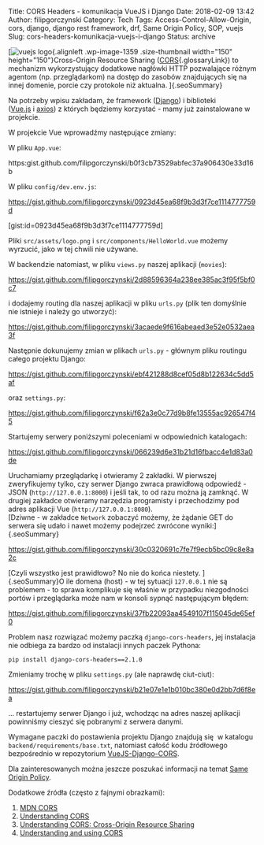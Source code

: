 Title: CORS Headers - komunikacja VueJS i Django
Date: 2018-02-09 13:42
Author: filipgorczynski
Category: Tech
Tags: Access-Control-Allow-Origin, cors, django, django rest framework, drf, Same Origin Policy, SOP, vuejs
Slug: cors-headers-komunikacja-vuejs-i-django
Status: archive

[![vuejs logo](https://filipgorczynski.files.wordpress.com/2017/11/vuejs_logo.png?w=150){.alignleft .wp-image-1359 .size-thumbnail width="150" height="150"}Cross-Origin Resource Sharing ([CORS](https://developer.mozilla.org/en-US/docs/Glossary/CORS "CORS: CORS (Cross-Origin Resource Sharing) is a system, consisting of transmitting HTTP headers, that determines whether to block or fulfill requests for restricted resources on a web page from another domain outside the domain from which the resource originated."){.glossaryLink}) to mechanizm wykorzystujący dodatkowe nagłówki HTTP pozwalające różnym agentom (np. przeglądarkom) na dostęp do zasobów znajdujących się na innej domenie, porcie czy protokole niż aktualna. ]{.seoSummary}

Na potrzeby wpisu zakładam, że framework ([Django](https://www.djangoproject.com/)) i biblioteki ([Vue.js](https://vuejs.org/) i [axios](https://github.com/axios/axios)) z których będziemy korzystać - mamy już zainstalowane w projekcie.

W projekcie Vue wprowadźmy następujące zmiany:

W pliku `App.vue`:

https:gist.github.com/filipgorczynski/b0f3cb73529abfec37a906430e33d16b

W pliku `config/dev.env.js`:

https://gist.github.com/filipgorczynski/0923d45ea68f9b3d3f7ce1114777759d

[gist:id=0923d45ea68f9b3d3f7ce1114777759d]

Pliki `src/assets/logo.png` i `src/components/HelloWorld.vue` możemy wyrzucić, jako w tej chwili nie używane.

W backendzie natomiast, w pliku `views.py` naszej aplikacji (`movies`):

https://gist.github.com/filipgorczynski/2d88596364a238ee385ac3f95f5bf0c7

i dodajemy routing dla naszej aplikacji w pliku `urls.py` (plik ten domyślnie nie istnieje i należy go utworzyć):

https://gist.github.com/filipgorczynski/3acaede9f616abeaed3e52e0532aea3f

Następnie dokunujemy zmian w plikach `urls.py` - głównym pliku routingu całego projektu Django:

https://gist.github.com/filipgorczynski/ebf421288d8cef05d8b122634c5dd5af

oraz `settings.py`:

https://gist.github.com/filipgorczynski/f62a3e0c77d9b8fe13555ac926547f45

Startujemy serwery poniższymi poleceniami w odpowiednich katalogach:

https://gist.github.com/filipgorczynski/066239d6e31b21d16fbacc4e1d83a0de

Uruchamiamy przeglądarkę i otwieramy 2 zakładki. W pierwszej zweryfikujemy tylko, czy serwer Django zwraca prawidłową odpowiedź - JSON (`http://127.0.0.1:8000`) i jeśli tak, to od razu można ją zamknąć. W drugiej zakładce otwieramy narzędzia programisty i przechodzimy pod adres aplikacji Vue (`http://127.0.0.1:8080`).  
[Dziwne - w zakładce `Network` zobaczyć możemy, że żądanie GET do serwera się udało i nawet możemy podejrzeć zwrócone wyniki:]{.seoSummary}

https://gist.github.com/filipgorczynski/30c0320691c7fe7f9ecb5bc09c8e8a2c

[Czyli wszystko jest prawidłowo? No nie do końca niestety. ]{.seoSummary}O ile domena (host) - w tej sytuacji `127.0.0.1` nie są problemem - to sprawa komplikuje się właśnie w przypadku niezgodności portów i przeglądarka może nam w konsoli sypnąć następującym błędem:

https://gist.github.com/filipgorczynski/37fb22093aa4549107f115045de65ef0

Problem nasz rozwiązać możemy paczką `django-cors-headers`, jej instalacja nie odbiega za bardzo od instalacji innych paczek Pythona:

`pip install django-cors-headers==2.1.0`

Zmieniamy trochę w pliku `settings.py` (ale naprawdę ciut-ciut):

https://gist.github.com/filipgorczynski/b21e07e1e1b010bc380e0d2bb7d6f8ea

... restartujemy serwer Django i już, wchodząc na adres naszej aplikacji powinniśmy cieszyć się pobranymi z serwera danymi.

Wymagane paczki do postawienia projektu Django znajdują się  w katalogu `backend/requirements/base.txt`, natomiast całość kodu źródłowego bezpośrednio w repozytorium [VueJS-Django-CORS](https://github.com/filipgorczynski/vuejs-django-cors).

Dla zainteresowanych można jeszcze poszukać informacji na temat [Same Origin Policy](https://en.wikipedia.org/wiki/Same-origin_policy).

Dodatkowe źródła (często z fajnymi obrazkami):

1.  [MDN CORS](https://developer.mozilla.org/en-US/docs/Web/HTTP/CORS)
2.  [Understanding CORS](https://medium.com/@baphemot/understanding-cors-18ad6b478e2b)
3.  [Understanding CORS: Cross-Origin Resource Sharing](https://blog.jscrambler.com/understanding-cors-cross-origin-resource-sharing/)
4.  [Understanding and using CORS](https://templth.wordpress.com/2014/11/12/understanding-and-using-cors/)

 
